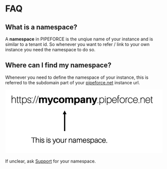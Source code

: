 # FAQ

## What is a namespace?

A **namespace** in PIPEFORCE is the unqiue name of your instance and is similar to a tenant id. So whenever you want to refer / link to your own instance you need the namespace to do so.

## Where can I find my namespace?

Whenever you need to define the namespace of your instance, this is referred to the subdomain part of your [pipeforce.net](http://pipeforce.net) instance url.

![](img/image-20210212-104035.png)

If unclear, ask [Support](https://logabit.atlassian.net/servicedesk/customer/portals) for your namespace.